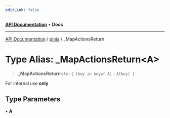 ```yaml
---
editLink: false
---
```


[**API Documentation**](../../index.md) • **Docs**

***

[API Documentation](../../index.md) / [pinia](../index.md) / \_MapActionsReturn

# Type Alias: \_MapActionsReturn\<A\>

> **\_MapActionsReturn**\<`A`\>: `{ [key in keyof A]: A[key] }`

For internal use **only**

## Type Parameters

• **A**
